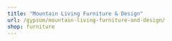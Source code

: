 ```yaml
---
title: "Mountain Living Furniture & Design"
url: /gypsum/mountain-living-furniture-and-design/
shop: furniture
---
```

